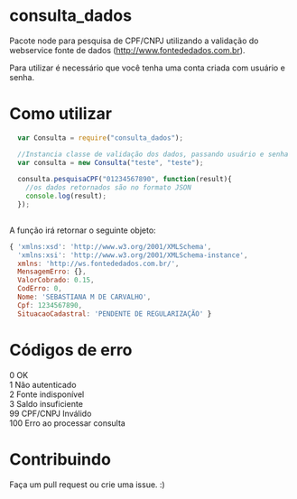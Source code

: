 consulta_dados
==============

Pacote node para pesquisa de CPF/CNPJ utilizando a validação do webservice fonte de dados (http://www.fontededados.com.br).

Para utilizar é necessário que você tenha uma conta criada com usuário e senha.


Como utilizar
=============

```javascript
  var Consulta = require("consulta_dados");

  //Instancia classe de validação dos dados, passando usuário e senha
  var consulta = new Consulta("teste", "teste");
  
  consulta.pesquisaCPF("01234567890", function(result){
  	//os dados retornados são no formato JSON
  	console.log(result);
  });
  
```

A função irá retornar o seguinte objeto:

```javascript
{ 'xmlns:xsd': 'http://www.w3.org/2001/XMLSchema',
  'xmlns:xsi': 'http://www.w3.org/2001/XMLSchema-instance',
  xmlns: 'http://ws.fontededados.com.br/',
  MensagemErro: {},
  ValorCobrado: 0.15,
  CodErro: 0,
  Nome: 'SEBASTIANA M DE CARVALHO',
  Cpf: 1234567890,
  SituacaoCadastral: 'PENDENTE DE REGULARIZAÇÃO' }
```

Códigos de erro
===============

0 OK  
1 Não autenticado  
2 Fonte indisponível  
3 Saldo insuficiente  
99 CPF/CNPJ Inválido  
100 Erro ao processar consulta  

Contribuindo
============

Faça um pull request ou crie uma issue. :)
